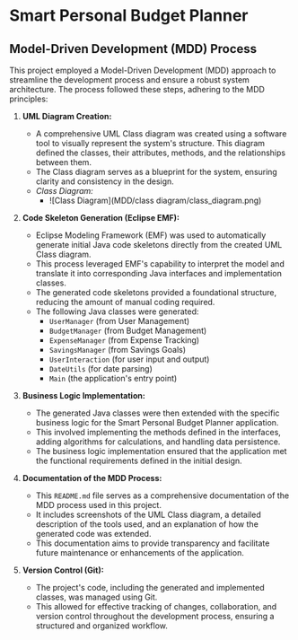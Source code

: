 # Smart Personal Budget Planner

## Model-Driven Development (MDD) Process

This project employed a Model-Driven Development (MDD) approach to streamline the development process and ensure a robust system architecture. The process followed these steps, adhering to the MDD principles:

1.  **UML Diagram Creation:**
    * A comprehensive UML Class diagram was created using a software tool to visually represent the system's structure. This diagram defined the classes, their attributes, methods, and the relationships between them.
    * The Class diagram serves as a blueprint for the system, ensuring clarity and consistency in the design.
    * *Class Diagram:*
        * ![Class Diagram](MDD/class diagram/class_diagram.png)

2.  **Code Skeleton Generation (Eclipse EMF):**
    * Eclipse Modeling Framework (EMF) was used to automatically generate initial Java code skeletons directly from the created UML Class diagram.
    * This process leveraged EMF's capability to interpret the model and translate it into corresponding Java interfaces and implementation classes.
    * The generated code skeletons provided a foundational structure, reducing the amount of manual coding required.
    * The following Java classes were generated:
        * `UserManager` (from User Management)
        * `BudgetManager` (from Budget Management)
        * `ExpenseManager` (from Expense Tracking)
        * `SavingsManager` (from Savings Goals)
        * `UserInteraction` (for user input and output)
        * `DateUtils` (for date parsing)
        * `Main` (the application's entry point)

3.  **Business Logic Implementation:**
    * The generated Java classes were then extended with the specific business logic for the Smart Personal Budget Planner application.
    * This involved implementing the methods defined in the interfaces, adding algorithms for calculations, and handling data persistence.
    * The business logic implementation ensured that the application met the functional requirements defined in the initial design.

4.  **Documentation of the MDD Process:**
    * This `README.md` file serves as a comprehensive documentation of the MDD process used in this project.
    * It includes screenshots of the UML Class diagram, a detailed description of the tools used, and an explanation of how the generated code was extended.
    * This documentation aims to provide transparency and facilitate future maintenance or enhancements of the application.

5.  **Version Control (Git):**
    * The project's code, including the generated and implemented classes, was managed using Git.
    * This allowed for effective tracking of changes, collaboration, and version control throughout the development process, ensuring a structured and organized workflow.